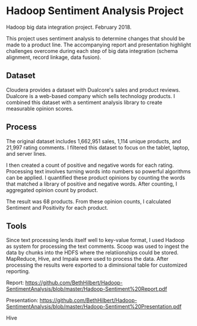 # Hadoop Sentiment Analysis Project

Hadoop big data integration project. February 2018. 

This project uses sentiment analysis to determine changes that should be made to a product line. The accompanying report and presentation highlight challenges overcome during each step of big data integration (schema alignment, record linkage, data fusion).


Dataset
--------------------
Cloudera provides a dataset with Dualcore's sales and product reviews. Dualcore is a web-based company which sells technology products. I combined this dataset with a sentiment analysis library to create measurable opinion scores. 



Process
--------------------
The original dataset includes 1,662,951 sales, 1,114 unique products, and 21,997 rating comments. I filtered this dataset to focus on the tablet, laptop, and server lines. 

I then created a count of positive and negative words for each rating. Processing text involves turning words into numbers so powerful algorithms can be applied. I quantified these product opinions by counting the words that matched a library of positive and negative words. After counting, I aggregated opinion count by product.

The result was 68 products. From these opinion counts, I calculated Sentiment and Positivity for each product.  


Tools
--------------------
Since text processing lends itself well to key-value format, I used Hadoop as system for processing the text comments. Scoop was used to ingest the data by chunks into the HDFS where the relatiionships could be stored. MapReduce, Hive, and Impala were used to process the data.  After processing the results were exported to a diminsional table for customized reporting. 


Report: https://github.com/BethHilbert/Hadoop-SentimentAnalysis/blob/master/Hadoop-Sentiment%20Report.pdf

Presentation: https://github.com/BethHilbert/Hadoop-SentimentAnalysis/blob/master/Hadoop-Sentiment%20Presentation.pdf

Hive